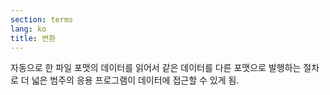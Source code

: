 ```yaml
---
section: terms
lang: ko
title: 변환
---
```


자동으로 한 파일 포맷의 데이터를 읽어서 같은 데이터를 다른 포맷으로 발행하는 절차로 더 넓은 범주의 응용 프로그램이 데이터에 접근할 수 있게 됨.
